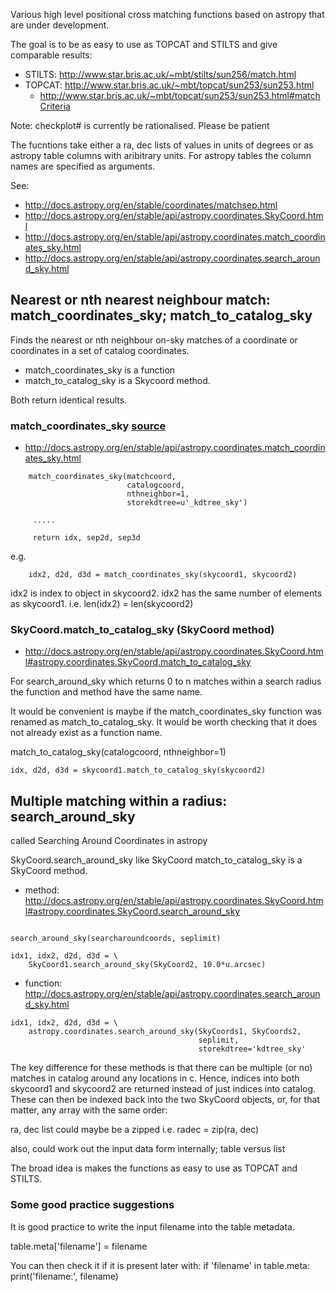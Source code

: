 

Various high level positional cross matching functions based on astropy
that are under development.

The goal is to be as easy to use as TOPCAT and STILTS and give comparable results:

* STILTS: http://www.star.bris.ac.uk/~mbt/stilts/sun256/match.html
* TOPCAT: http://www.star.bris.ac.uk/~mbt/topcat/sun253/sun253.html
  * http://www.star.bris.ac.uk/~mbt/topcat/sun253/sun253.html#matchCriteria

Note: checkplot# is currently be rationalised. Please be patient

The fucntions take either a ra, dec lists of values in units of degrees
or as astropy table columns with aribitrary units. For astropy tables the
column names are specified as arguments.

See:

* http://docs.astropy.org/en/stable/coordinates/matchsep.html
* http://docs.astropy.org/en/stable/api/astropy.coordinates.SkyCoord.html
* http://docs.astropy.org/en/stable/api/astropy.coordinates.match_coordinates_sky.html
* http://docs.astropy.org/en/stable/api/astropy.coordinates.search_around_sky.html

    
## Nearest or nth nearest neighbour match: match_coordinates_sky; match_to_catalog_sky

Finds the nearest or nth neighbour on-sky matches of a coordinate or
coordinates in a set of catalog coordinates.

* match_coordinates_sky is a function
* match_to_catalog_sky is a Skycoord method.

Both return identical results.

###  match_coordinates_sky [source](http://docs.astropy.org/en/stable/_modules/astropy/coordinates/sky_coordinate.html#SkyCoord.match_to_catalog_sky)
    
* http://docs.astropy.org/en/stable/api/astropy.coordinates.match_coordinates_sky.html


```   
    match_coordinates_sky(matchcoord,
                          catalogcoord,
                          nthneighbor=1,
                          storekdtree=u'_kdtree_sky')

     .....

     return idx, sep2d, sep3d
```

e.g.

```
    idx2, d2d, d3d = match_coordinates_sky(skycoord1, skycoord2)  

```

idx2 is index to object in skycoord2. idx2 has the same number of elements
as skycoord1. i.e. len(idx2) = len(skycoord2)
    
### SkyCoord.match_to_catalog_sky (SkyCoord method)

* http://docs.astropy.org/en/stable/api/astropy.coordinates.SkyCoord.html#astropy.coordinates.SkyCoord.match_to_catalog_sky


For search_around_sky which returns 0 to n matches within a
search radius the function and method have the same name.

It would be convenient is maybe if the match_coordinates_sky function
was renamed as match_to_catalog_sky. It would be worth checking that
it does not already exist as a function name.

match_to_catalog_sky(catalogcoord, nthneighbor=1)


```
idx, d2d, d3d = skycoord1.match_to_catalog_sky(skycoord2)
```


## Multiple matching within a radius: search_around_sky

called Searching Around Coordinates in astropy

SkyCoord.search_around_sky like SkyCoord match_to_catalog_sky is a
SkyCoord method.

* method: http://docs.astropy.org/en/stable/api/astropy.coordinates.SkyCoord.html#astropy.coordinates.SkyCoord.search_around_sky

```

search_around_sky(searcharoundcoords, seplimit)

idx1, idx2, d2d, d3d = \
    SkyCoord1.search_around_sky(SkyCoord2, 10.0*u.arcsec)
```


* function: http://docs.astropy.org/en/stable/api/astropy.coordinates.search_around_sky.html

```
idx1, idx2, d2d, d3d = \
    astropy.coordinates.search_around_sky(SkyCoords1, SkyCoords2,
                                          seplimit,
                                          storekdtree='kdtree_sky'

```

The key difference for these methods is that there can be multiple (or no)
matches in catalog around any locations in c. Hence, indices into both
skycoord1 and skycoord2 are returned instead of just indices into catalog.
These can then be indexed back into the two SkyCoord objects, or, for that
matter, any array with the same order:



ra, dec list could maybe be a zipped i.e. radec = zip(ra, dec)

also, could work out the input data form internally; table versus list

The broad idea is makes the functions as easy to use as TOPCAT and STILTS.


### Some good practice suggestions

It is good practice to write the input filename into the table metadata.

table.meta['filename'] = filename

You can then check it if it is present later with:
if 'filename' in table.meta:
    print('filename:', filename)
